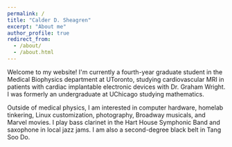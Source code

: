 ```yaml
---
permalink: /
title: "Calder D. Sheagren"
excerpt: "About me"
author_profile: true
redirect_from: 
  - /about/
  - /about.html
---
```



Welcome to my website! I'm currently a fourth-year graduate student in the Medical Biophysics department at UToronto, studying cardiovascular MRI in patients with cardiac implantable electronic devices with Dr. Graham Wright. I was formerly an undergraduate at UChicago studying mathematics.

Outside of medical physics, I am interested in computer hardware, homelab tinkering, Linux customization, photography, Broadway musicals, and Marvel movies. I play bass clarinet in the Hart House Symphonic Band and saxophone in local jazz jams. I am also a second-degree black belt in Tang Soo Do. 
